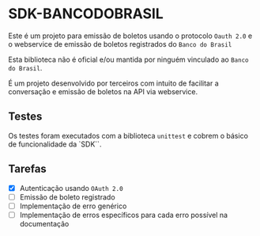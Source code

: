 # SDK-BANCODOBRASIL
Este é um projeto para emissão de boletos usando o protocolo `Oauth 2.0` e o webservice de emissão de boletos registrados do `Banco do Brasil`

Esta biblioteca não é oficial e/ou mantida por ninguém vinculado ao `Banco do Brasil`. 

É um projeto desenvolvido por terceiros com intuito de facilitar a conversação e emissão de boletos na API via webservice.

## Testes
Os testes foram executados com a biblioteca `unittest` e cobrem o básico de funcionalidade da `SDK``.


## Tarefas

* [X] Autenticação usando `OAuth 2.0`
* [ ] Emissão de boleto registrado
* [ ] Implementação de erro genérico 
* [ ] Implementação de erros específicos para cada erro possível na documentação